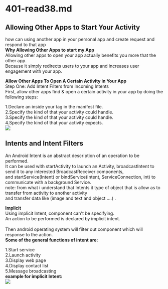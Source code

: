 # 401-read38.md
## Allowing Other Apps to Start Your Activity
how can using another app in your personal app and create request and respond to that app <br />
**Why Allowing Other Apps to start my App**<br />
Allowing other apps to open your app actually benefits you more that the other app. <br />
Because it simply redirects users to your app and increases user engagement with your app. <br />

**Allow Other Apps To Open A Certain Activity in Your App**<br />
Step One: Add Intent Filters from Incoming Intents<br />
First, allow other apps find & open a certain activity in your app by doing the following steps:<br />

1.Declare an <intent-filter> inside your <activity> tag in the manifest file.<br />
2.Specify the kind of <action> that your activity could handle.<br />
3.Specify the kind of <category> that your activity could handle.<br />
4.Specify the kind of <data> that your activity expects.<br />
![](https://www.computerhardwareinc.com/wp-content/uploads/2021/06/what-is-this-app-tracking-transparency-apple-added-to-ios-14-5-1.jpg)<br />
## Intents and Intent Filters<br />
An Android Intent is an abstract description of an operation to be performed. <br />
  It can be used with startActivity to launch an Activity, broadcastIntent to send it to any interested BroadcastReceiver components,<br />
  and startService(Intent) or bindService(Intent, ServiceConnection, int) to communicate with a background Service.<br />
  note: from what i understand that Intents it type of object that is allow as to transfer from activity to another activity <br />
  and transfer data like (image and text and object ....) .<br />
  
  **Implicit**<br />
  Using implicit Intent, component can't be specifying. <br />
  An action to be performed is declared by implicit intent.<br /><br />
  Then android operating system will filter out component which will response to the action.<br />
**Some of the general functions of intent are:**<br />

1.Start service<br />
2.Launch activity<br />
3.Display web page<br />
4.Display contact list<br />
5.Message broadcasting<br />
  **example for implicit Intent:**<br />
  ![](https://media.geeksforgeeks.org/wp-content/uploads/20190410134223/explicit_output-copy-e1554884006374.jpg)<br />
  
  
